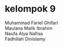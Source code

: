 # kelompok 9
Muhammad Fariel Ghifari  
Maulana Malik Ibrahim  
Naufa Alya Nafisa  
Fadhillah Dinislamy  
